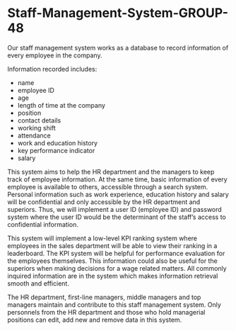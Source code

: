 # Staff-Management-System-GROUP-48
Our staff management system works as a database to record information of every employee in the company. 

Information recorded includes: 
- name 
- employee ID 
- age 
- length of time at the company
- position 
- contact details
- working shift
- attendance
- work and education history
- key performance indicator
- salary 

This system aims to help the HR department and the managers to keep track of employee information. At the same time, basic information of every employee is available to others, accessible through a search system. Personal information such as work experience, education history and salary will be confidential and only accessible by the HR department and superiors. Thus, we will implement a user ID (employee ID) and password system where the user ID would be the determinant of the staff’s access to confidential information.

This system will implement a low-level KPI ranking system where employees in the sales department will be able to view their ranking in a leaderboard. The KPI system will be helpful for performance evaluation for the employees themselves. This information could also be useful for the superiors when making decisions for a wage related matters. All commonly inquired information are in the system which makes information retrieval smooth and efficient. 

The HR department, first-line managers, middle managers and top managers maintain and contribute to this staff management system. Only personnels from the HR department and those who hold managerial positions can edit, add new and remove data in this system.
